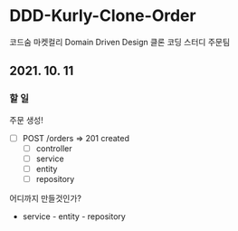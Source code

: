 # DDD-Kurly-Clone-Order
코드숨 마켓컬리 Domain Driven Design 클론 코딩 스터디 주문팀

## 2021. 10. 11
### 할 일
주문 생성!
- [ ] POST /orders => 201 created
    - [ ] controller 
    - [ ] service
    - [ ] entity
    - [ ] repository

어디까지 만들것인가? 
- service - entity - repository